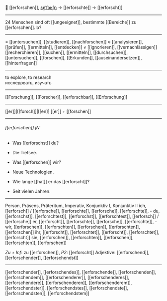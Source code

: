 🔎 [[erforschen]], [ɛɐ̯ˈfɔʁʃn̩](https://youglish.com/pronounce/erforschen/german) → [[erforschte]] → [[erforscht]]

---
24 Menschen sind oft [[ungeeignet]], bestimmte [[Bereiche]] zu [[erforschen]].  b?

---
= [[untersuchen]], [[studieren]], [[nachforschen]]
≈ [[analysieren]], [[prüfen]], [[ermitteln]], [[entdecken]]
≠ [[ignorieren]], [[vernachlässigen]]
[[recherchieren]], [[suchen]], [[ermitteln]], [[durchsuchen]], [[untersuchen]], [[forschen]], [[Erkunden]], [[auseinandersetzen]], [[hinterfragen]]

---
to explore, to research  
исследовать, изучать

---
[[Forschung]], [[Forscher]], [[erforschbar]], [[Erforschung]]

---
[[er]]|[[forsch]]|[[en]]
[[er]] + [[forschen]]


---
###### [[erforschen]] jN
- Was [[erforschst]] du?
- Die Tiefsee.

- Was [[erforschen]] wir?
- Neue Technologien.

- Wie lange [[hat]] er das [[erforscht]]?
- Seit vielen Jahren.

---
Person, Präsens, Präteritum, Imperativ, Konjunktiv I, Konjunktiv II
ich, [[erforsch]] / [[erforsche]], [[erforschte]], [[erforsche]], [[erforschte]], -
du, [[erforschst]], [[erforschtest]], [[erforschst]], [[erforschtest]], [[erforsch]] / [[erforsche]]
er, [[erforscht]], [[erforschte]], [[erforsche]], [[erforschte]], -
wir, [[erforschen]], [[erforschten]], [[erforschen]], [[erforschten]], [[erforschen]]
ihr, [[erforscht]], [[erforschtet]], [[erforscht]], [[erforschtet]], [[erforscht]]
sie, [[erforschen]], [[erforschten]], [[erforschen]], [[erforschten]], [[erforschen]]

*Zu + Inf*: zu [[erforschen]], *P2*: [[erforscht]]
Adjektive: [[erforschend]], [[erforschender]], [[erforschendst]]

---
[[erforschender]], [[erforschendes]], [[erforschende]], [[erforschenden]], [[erforschendem]], [[erforschenderer]], [[erforschenderes]], [[erforschendere]], [[erforschenderen]], [[erforschenderem]], [[erforschendster]], [[erforschendstes]], [[erforschendste]], [[erforschendsten]], [[erforschendstem]]